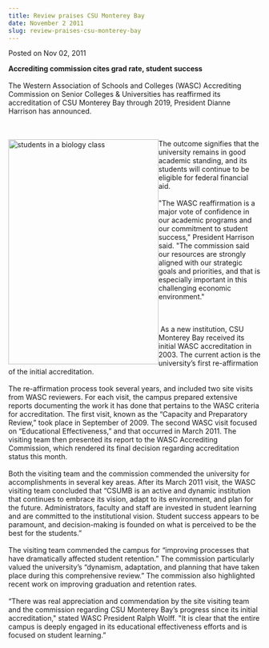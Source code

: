 ```yaml
---
title: Review praises CSU Monterey Bay
date: November 2 2011
slug: review-praises-csu-monterey-bay
---
```





<span class="date">Posted on Nov 02, 2011    </span>
<p><strong>Accrediting commission cites grad rate, student
success</strong><br>
&#x2028;<br>
The Western Association of Schools and Colleges (WASC) Accrediting
Commission on Senior Colleges &amp; Universities has reaffirmed its
accreditation of CSU Monterey Bay through 2019, President Dianne
Harrison has announced.</br></br></p>
<p><br>
<img alt="students in a biology class" src="http://news.csumb.edu/sites/default/files/65/attachments/news/images/microscope_small.jpg" style="float:left; width:300px; height:450px">The outcome
signifies that the university remains in good academic standing,
and its students will continue to be eligible for federal financial
aid.<br>
<br>
&quot;The WASC reaffirmation is a major vote of confidence in our
academic programs and our commitment to student success,&quot; President
Harrison said. &quot;The commission said our resources are strongly
aligned with our strategic goals and priorities, and that is
especially important in this challenging economic environment.&quot;</br></br></img></br></p>
<p>&#x2028;As a new institution, CSU Monterey Bay received its initial
WASC accreditation in 2003. The current action is the university&#x2019;s
first re-affirmation of the initial accreditation.<br>
<br>
The re-affirmation process took several years, and included two
site visits from WASC reviewers. For each visit, the campus
prepared extensive reports documenting the work it has done that
pertains to the WASC criteria for accreditation. The first visit,
known as the &#x201C;Capacity and Preparatory Review,&#x201D; took place in
September of 2009. The second WASC visit focused on &#x201C;Educational
Effectiveness,&#x201D; and that occurred in March 2011. The visiting team
then presented its report to the WASC Accrediting Commission, which
rendered its final decision regarding accreditation status this
month.<br>
<br>
Both the visiting team and the commission commended the university
for accomplishments in several key areas. After its March 2011
visit, the WASC visiting team concluded that &#x201C;CSUMB is an active
and dynamic institution that continues to embrace its vision, adapt
to its environment, and plan for the future. Administrators,
faculty and staff are invested in student learning and are
committed to the institutional vision. Student success appears to
be paramount, and decision-making is founded on what is perceived
to be the best for the students.&#x201D;<br>
<br>
The visiting team commended the campus for &#x201C;improving processes
that have dramatically affected student retention.&#x201D; The commission
particularly valued the university&#x2019;s &#x201C;dynamism, adaptation, and
planning that have taken place during this comprehensive review.&#x201D;
The commission also highlighted recent work on improving graduation
and retention rates.<br>
<br>
&#x201C;There was real appreciation and commendation by the site visiting
team and the commission regarding CSU Monterey Bay&#x2019;s progress since
its initial accreditation,&quot; stated WASC President Ralph Wolff. &quot;It
is clear that the entire campus is deeply engaged in its
educational effectiveness efforts and is focused on student
learning.&#x201D;</br></br></br></br></br></br></br></br></p>

